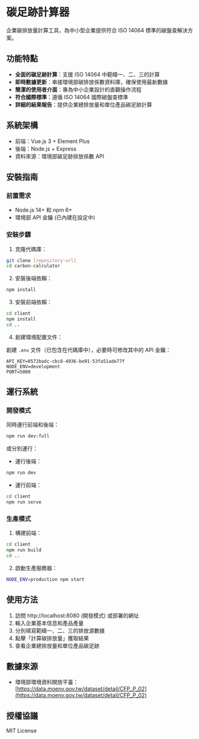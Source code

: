 # 碳足跡計算器

企業碳排放量計算工具，為中小型企業提供符合 ISO 14064 標準的碳盤查解決方案。

## 功能特點

- **全面的碳足跡計算**：支援 ISO 14064 中範疇一、二、三的計算
- **即時數據更新**：串接環境部碳排放係數資料庫，確保使用最新數據
- **簡潔的使用者介面**：專為中小企業設計的直觀操作流程
- **符合國際標準**：遵循 ISO 14064 國際碳盤查標準
- **詳細的結果報告**：提供企業總排放量和單位產品碳足跡計算

## 系統架構

- 前端：Vue.js 3 + Element Plus
- 後端：Node.js + Express
- 資料來源：環境部碳足跡排放係數 API

## 安裝指南

### 前置需求

- Node.js 14+ 和 npm 6+
- 環境部 API 金鑰 (已內建在設定中)

### 安裝步驟

1. 克隆代碼庫：

```bash
git clone [repository-url]
cd carbon-calculator
```

2. 安裝後端依賴：

```bash
npm install
```

3. 安裝前端依賴：

```bash
cd client
npm install
cd ..
```

4. 創建環境配置文件：

創建 `.env` 文件（已包含在代碼庫中），必要時可修改其中的 API 金鑰：

```
API_KEY=0572badc-cbc8-4936-be91-53fa51ade77f
NODE_ENV=development
PORT=5000
```

## 運行系統

### 開發模式

同時運行前端和後端：

```bash
npm run dev:full
```

或分別運行：

- 運行後端：

```bash
npm run dev
```

- 運行前端：

```bash
cd client
npm run serve
```

### 生產模式

1. 構建前端：

```bash
cd client
npm run build
cd ..
```

2. 啟動生產服務器：

```bash
NODE_ENV=production npm start
```

## 使用方法

1. 訪問 http://localhost:8080 (開發模式) 或部署的網址
2. 輸入企業基本信息和產品產量
3. 分別填寫範疇一、二、三的排放源數據
4. 點擊「計算碳排放量」獲取結果
5. 查看企業總排放量和單位產品碳足跡

## 數據來源

- 環境部環境資料開放平臺：[https://data.moenv.gov.tw/dataset/detail/CFP_P_02](https://data.moenv.gov.tw/dataset/detail/CFP_P_02)

## 授權協議

MIT License 